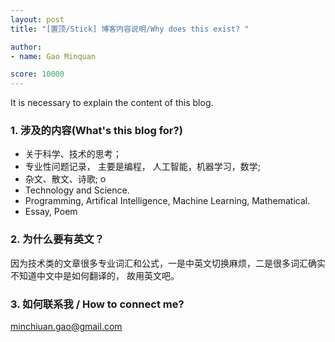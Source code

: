 ```yaml
---
layout: post
title: "[置顶/Stick] 博客内容说明/Why does this exist? "

author: 
- name: Gao Minquan

score: 10000
---
```


It is necessary to explain the content of this blog. 


### 1. 涉及的内容(What's this blog for?)

+ 关于科学、技术的思考； 
+ 专业性问题记录， 主要是编程， 人工智能，机器学习，数学; 
+ 杂文、散文、诗歌; o
+ Technology and Science.
+ Programming, Artifical Intelligence, Machine Learning, Mathematical. 
+ Essay, Poem


### 2. 为什么要有英文？ 
因为技术类的文章很多专业词汇和公式，一是中英文切换麻烦，二是很多词汇确实不知道中文中是如何翻译的， 故用英文吧。 


### 3. 如何联系我 / How to connect me? 

minchiuan.gao@gmail.com
